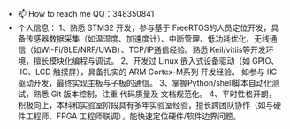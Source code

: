 - 📫 How to reach me QQ：348350841
- 个人信息：
	1、熟悉 STM32 开发，参与基于 FreeRTOS的人员定位开发，具备传感器数据采集（如温湿度、加速度计）、中断管理、低功耗优化、无线通信（如Wi-Fi/BLE/NRF/UWB）、TCP/IP通信经验。熟悉 Keil/vitiis等开发环境，擅长模块化编程与调试。
	2、开发过 Linux 嵌入式设备驱动（如 GPIO、IIC、LCD 触摸屏），具备扎实的 ARM Cortex-M系列 开发经验。
	如参与 IIC驱动开发，最终实现主板与子板的通信。
	3、掌握Python/shell脚本自动化测试，熟悉 Git 版本控制，注重 代码质量及 文档规范化。
	4、平时性格开朗，积极向上，本科和实验室阶段具有多年实验室经验，擅长跨团队协作（如与硬件工程师、FPGA 工程师联调），能快速定位硬件/软件边界问题。

<!---
L348350841/L348350841 is a ✨ special ✨ repository because its `README.md` (this file) appears on your GitHub profile.
You can click the Preview link to take a look at your changes.
--->
